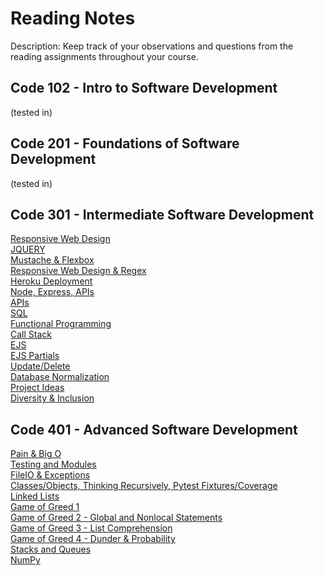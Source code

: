 # Reading Notes
Description: Keep track of your observations and questions from the reading assignments throughout your course.

## Code 102 - Intro to Software Development
(tested in)

## Code 201 - Foundations of Software Development
(tested in)

## Code 301 - Intermediate Software Development
[Responsive Web Design](class-00.md)  
[JQUERY](pairprogramming.md)  
[Mustache & Flexbox](Mustache-and-Flexbox.md)  
[Responsive Web Design & Regex](RWD-Regex.md)  
[Heroku Deployment](heroku.md)    
[Node, Express, APIs](Node-Express-APIs.md)  
[APIs](APIs.md)    
[SQL](SQL.md)  
[Functional Programming](functional_programming.md)  
[Call Stack](callstack.md)  
[EJS](EJS.md)  
[EJS Partials](EJSpartials.md)    
[Update/Delete](formdata.md)  
[Database Normalization](dbnormal.md)  
[Project Ideas](projectideas.md)  
[Diversity & Inclusion](diversity.md)  

## Code 401 - Advanced Software Development
[Pain & Big O](401-01.md)  
[Testing and Modules](401-02.md)  
[FileIO & Exceptions](401-03.md)  
[Classes/Objects, Thinking Recursively, Pytest Fixtures/Coverage](401-04.md)  
[Linked Lists](401-05.md)  
[Game of Greed 1](401-06.md)  
[Game of Greed 2 - Global and Nonlocal Statements](401-07.md)  
[Game of Greed 3 - List Comprehension](401-08.md)  
[Game of Greed 4 - Dunder & Probability](401-09.md)  
[Stacks and Queues](401-10.md)  
[NumPy](401-11.md)  